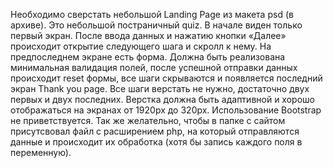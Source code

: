Необходимо сверстать небольшой Landing Page из макета psd (в архиве). 
Это небольшой постраничный quiz. 
В начале виден только первый экран. 
После ввода данных и нажатию кнопки «Далее» происходит открытие следующего шага и скролл к нему. 
На предпоследнем экране есть форма. 
Должна быть реализована минимальная валидация полей, после успешной отправки данных происходит reset формы, все шаги скрываются и появляется последний экран Thank you page. 
Все шаги верстать не нужно, достаточно двух первых и двух последних. 
Верстка должна быть адаптивной и хорошо отображаться на экранах от 1920px до 320px. 
Использование Bootstrap не приветствуется. 
Так же желательно, чтобы в папке с сайтом присутсвовал файл с расширением php, на который отправляются данные и происходит их обработка (хотя бы запись каждого поля в переменную). 
